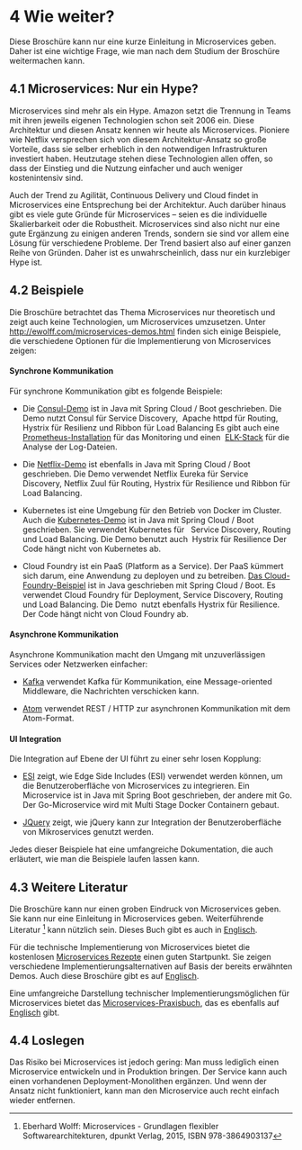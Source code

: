 # 4 Wie weiter?

Diese Broschüre kann nur eine kurze Einleitung in Microservices geben. Daher ist eine wichtige Frage, wie man nach dem Studium der Broschüre weitermachen kann.

## 4.1 Microservices: Nur ein Hype?

Microservices sind mehr als ein Hype. Amazon setzt die Trennung in
Teams mit ihren jeweils eigenen Technologien schon seit 2006
ein. Diese Architektur und diesen Ansatz kennen wir heute als
Microservices. Pioniere wie Netflix versprechen sich von diesem
Architektur-Ansatz so große Vorteile, dass sie selber erheblich in den
notwendigen Infrastrukturen investiert haben. Heutzutage stehen diese
Technologien allen offen, so dass der Einstieg und die Nutzung
einfacher und auch weniger kostenintensiv sind.

Auch der Trend zu Agilität, Continuous Delivery und Cloud findet in
Microservices eine Entsprechung bei der Architektur. Auch darüber
hinaus gibt es viele gute Gründe für Microservices – seien es die
individuelle Skalierbarkeit oder die Robustheit. Microservices sind
also nicht nur eine gute Ergänzung zu einigen anderen Trends, sondern
sie sind vor allem eine Lösung für verschiedene Probleme. Der Trend
basiert also auf einer ganzen Reihe von Gründen. Daher ist es
unwahrscheinlich, dass nur ein kurzlebiger Hype ist.

## 4.2 Beispiele

Die Broschüre betrachtet das Thema Microservices nur theoretisch und
zeigt auch keine Technologien, um Microservices umzusetzen. Unter
<http://ewolff.com/microservices-demos.html> finden sich einige
Beispiele, die verschiedene Optionen für die Implementierung von
Microservices zeigen:

#### Synchrone Kommunikation

Für synchrone Kommunikation gibt es folgende Beispiele:

* Die [Consul-Demo](https://github.com/ewolff/microservice-consul) ist
in Java mit Spring Cloud / Boot geschrieben. Die Demo nutzt Consul für
Service Discovery,  Apache httpd für Routing, Hystrix für Resilienz
und Ribbon für Load Balancing Es gibt auch eine
[Prometheus-Installation](https://github.com/ewolff/microservice-consul#prometheus)
 für das Monitoring und einen
  [ELK-Stack](https://github.com/ewolff/microservice-consul#elastic-stack)
 für die Analyse der Log-Dateien.

* Die [Netflix-Demo](https://github.com/ewolff/microservice) ist
ebenfalls in Java mit Spring Cloud / Boot geschrieben. Die Demo
verwendet Netflix Eureka für Service Discovery, Netflix Zuul für
Routing, Hystrix für Resilience und Ribbon für Load Balancing.

* Kubernetes ist eine Umgebung für den Betrieb von Docker im
Cluster. Auch die
[Kubernetes-Demo](https://github.com/ewolff/microservice-kubernetes)
ist in Java mit Spring Cloud / Boot geschrieben. Sie verwendet
Kubernetes für   Service Discovery, Routing und Load Balancing. Die
Demo benutzt auch  Hystrix für Resilience Der Code hängt nicht von
Kubernetes ab.

* Cloud Foundry ist ein PaaS (Platform as a Service). Der PaaS kümmert
sich darum, eine Anwendung zu deployen und zu
betreiben. [Das Cloud-Foundry-Beispiel](https://github.com/ewolff/microservice-cloudfoundry) ist in Java
geschrieben mit Spring Cloud / Boot. Es verwendet Cloud Foundry für
Deployment, Service Discovery, Routing und Load Balancing. Die Demo
 nutzt ebenfalls Hystrix für Resilience. Der Code hängt nicht von
Cloud Foundry ab.

#### Asynchrone Kommunikation

Asynchrone Kommunikation macht den Umgang mit unzuverlässigen Services
oder Netzwerken einfacher:

* [Kafka](https://github.com/ewolff/microservice-kafka) verwendet Kafka für
Kommunikation, eine Message-oriented Middleware, die Nachrichten
verschicken kann.

* [Atom](https://github.com/ewolff/microservice-atom) verwendet REST / HTTP
zur asynchronen Kommunikation mit dem Atom-Format.

#### UI Integration

Die Integration auf Ebene der UI führt zu einer sehr losen Kopplung:

* [ESI](https://github.com/ewolff/SCS-ESI) zeigt, wie Edge Side
Includes (ESI) verwendet werden können, um die Benutzeroberfläche von
Microservices zu integrieren. Ein Microservice ist in Java mit Spring
Boot geschrieben, der andere mit Go. Der Go-Microservice wird
mit Multi Stage Docker Containern gebaut.

* [JQuery](https://github.com/ewolff/SCS-jQuery) zeigt, wie jQuery kann
zur Integration der Benutzeroberfläche von Mikroservices genutzt
werden.

Jedes dieser Beispiele hat eine umfangreiche Dokumentation, die auch
erläutert, wie man die Beispiele laufen lassen kann.

## 4.3 Weitere Literatur

Die Broschüre kann nur einen groben Eindruck von Microservices
geben. Sie kann nur eine Einleitung in Microservices
geben. Weiterführende Literatur [^MS1] kann nützlich sein. Dieses Buch
gibt es auch in [Englisch](http://microservices-book.com/).

[^MS1]: Eberhard Wolff: Microservices - Grundlagen flexibler Softwarearchitekturen, dpunkt Verlag, 2015, ISBN 978-3864903137

Für die technische Implementierung von Microservices bietet die
kostenlosen
[Microservices Rezepte](http://microservices-praxisbuch.de/rezepte.html)
einen guten Startpunkt. Sie zeigen verschiedene
Implementierungsalternativen auf Basis der bereits erwähnten
Demos. Auch diese Broschüre gibt es auf
[Englisch](http://practical-microservices.com/recipes.html).

Eine umfangreiche Darstellung technischer Implementierungsmöglichen
für Microservices bietet das
[Microservices-Praxisbuch](http://microservices-praxisbuch.de/), das
es ebenfalls auf [Englisch](http://practical-microservices.com/) gibt.

## 4.4	Loslegen

Das Risiko bei Microservices ist jedoch gering: Man muss lediglich
einen Microservice entwickeln und in Produktion bringen. Der Service
kann auch einen vorhandenen Deployment-Monolithen ergänzen. Und wenn
der Ansatz nicht funktioniert, kann man den Microservice auch recht
einfach wieder entfernen.


